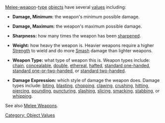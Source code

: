 [Melee-weapon](:Category:_Melee_Weapons.md "wikilink")-[type](:Category:_Object_Types.md "wikilink")
[objects](:Category:_Objects.md "wikilink") have several
[values](:Category:_Object_Values.md "wikilink") including:

-   **Damage, Minimum:** the weapon's minimum possible damage.

<!-- -->

-   **Damage, Maximum:** the weapon's maximum possible damage.

<!-- -->

-   **Sharpness:** how many times the weapon has been
    [sharpened](Sharpen.md "wikilink").

<!-- -->

-   **Weight:** how heavy the weapon is. Heavier weapons require a
    higher [Strength](Strength "wikilink") to wield and do more
    [Smash](Smash "wikilink") damage than lighter weapons.

<!-- -->

-   **Weapon Type:** what type of weapon this is. Weapon types include:
    [chain](:Category:_Chain_Weapons.md "wikilink"),
    [concealable](:Category:_Concealable_Weapons.md "wikilink"),
    [double](:Category:_Double_Weapons.md "wikilink"),
    [ethereal](:Category:_Ethereal_Weapons.md "wikilink"),
    [hafted](:Category:_Hafted_Weapons.md "wikilink"), [standard
    one-handed](:Category:_Standard_One-Handed_Weapons.md "wikilink"),
    [standard
    one-or-two-handed](:Category:_Standard_One-Or-Two-Handed_Weapons.md "wikilink"),
    or [standard
    two-handed](:Category:_Standard_Two-Handed_Weapons.md "wikilink").

<!-- -->

-   **Damage Expression:** which style of damage the weapon does. Damage
    types include:
    [biting](:Category:_Melee_Weapons_That_Bite.md "wikilink"),
    [blasting](:Category:_Melee_Weapons_That_Blast.md "wikilink"),
    [chopping](:Category:_Melee_Weapons_That_Chop.md "wikilink"),
    [clawing](:Category:_Melee_Weapons_That_Claw.md "wikilink"),
    [crushing](:Category:_Melee_Weapons_That_Crush.md "wikilink"),
    [hitting](:Category:_Melee_Weapons_That_Hit.md "wikilink"),
    [piercing](:Category:_Melee_Weapons_That_Pierce.md "wikilink"),
    [pounding](:Category:_Melee_Weapons_That_Pound.md "wikilink"),
    [puncturing](:Category:_Melee_Weapons_That_Puncture.md "wikilink"),
    [slashing](:Category:_Melee_Weapons_That_Slash.md "wikilink"),
    [slicing](:Category:_Melee_Weapons_That_Slice.md "wikilink"),
    [smacking](:Category:_Melee_Weapons_That_Smack.md "wikilink"),
    [stabbing](:Category:_Melee_Weapons_That_Stab.md "wikilink"), or
    [whipping](:Category:_Melee_Weapons_That_Whip.md "wikilink").

  
See also [Melee Weapons](:Category:_Melee_Weapons.md "wikilink").

[Category: Object Values](Category:_Object_Values "wikilink")
